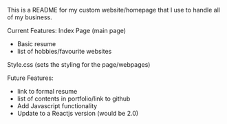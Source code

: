 This is a README for my custom website/homepage that I use to handle all of
my business. 

Current Features:
Index Page (main page)
- Basic resume
- list of hobbies/favourite websites

Style.css (sets the styling for the page/webpages)

Future Features:
- link to formal resume
- list of contents in portfolio/link to github 
- Add Javascript functionality
- Update to a Reactjs version (would be 2.0)
